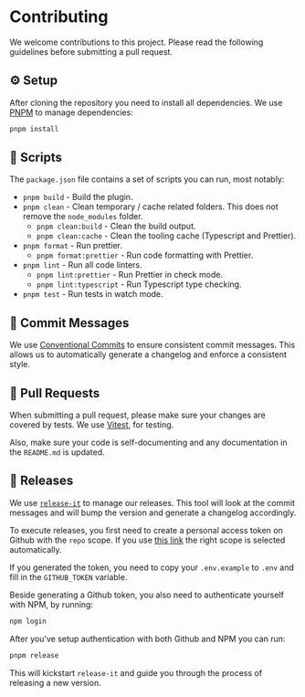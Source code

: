 # Contributing

We welcome contributions to this project. Please read the following guidelines before submitting a pull request.

## ⚙️ Setup

After cloning the repository you need to install all dependencies. We use [PNPM](https://pnpm.io/) to manage dependencies:

```bash
pnpm install
```

## 🤖 Scripts

The `package.json` file contains a set of scripts you can run, most notably:

- `pnpm build` - Build the plugin.
- `pnpm clean` - Clean temporary / cache related folders. This does not remove the `node_modules` folder.
  - `pnpm clean:build` - Clean the build output.
  - `pnpm clean:cache` - Clean the tooling cache (Typescript and Prettier).
- `pnpm format` - Run prettier.
  - `pnpm format:prettier` - Run code formatting with Prettier.
- `pnpm lint` - Run all code linters.
  - `pnpm lint:prettier` - Run Prettier in check mode.
  - `pnpm lint:typescript` - Run Typescript type checking.
- `pnpm test` - Run tests in watch mode.

## 📝 Commit Messages

We use [Conventional Commits](https://www.conventionalcommits.org/en/v1.0.0/) to ensure consistent commit messages. This allows us to automatically generate a changelog and enforce a consistent style.

## 🙌 Pull Requests

When submitting a pull request, please make sure your changes are covered by tests. We use [Vitest](https://vitest.dev), for testing.

Also, make sure your code is self-documenting and any documentation in the `README.md` is updated.

## 🚀 Releases

We use [`release-it`](https://github.com/release-it/release-it) to manage our releases. This tool will look at the commit messages and will bump the version and generate a changelog accordingly.

To execute releases, you first need to create a personal access token on Github with the `repo` scope. If you use [this link](https://github.com/settings/tokens/new?scopes=repo&description=Remark%20Github%20Admonitions%20to%20Directives%20-%20release-it) the right scope is selected automatically.

If you generated the token, you need to copy your `.env.example` to `.env` and fill in the `GITHUB_TOKEN` variable.

Beside generating a Github token, you also need to authenticate yourself with NPM, by running:

```bash
npm login
```

After you've setup authentication with both Github and NPM you can run:

```bash
pnpm release
```

This will kickstart `release-it` and guide you through the process of releasing a new version.
